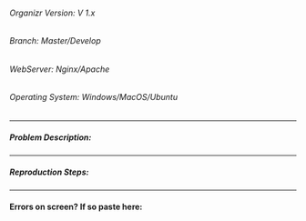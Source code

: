 <!-- Please Fill out as much information as possible, Thanks! -->
###### Organizr Version: V 1.x
###### Branch: Master/Develop
###### WebServer: Nginx/Apache
###### Operating System: Windows/MacOS/Ubuntu
<hr>

##### Problem Description:
<!---TYPE HERE--->

<hr>

##### Reproduction Steps:
<!---TYPE HERE--->

<hr>

#### Errors on screen?  If so paste here:
<!-- (Errors go below the first ``` . Don't remove the ' tags) -->
```

```
